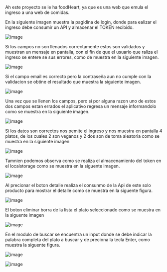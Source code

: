 Ah este proyecto se le ha foodHeart, ya que es una web que emula el ingreso a una web de comidas.


En la siguiente imagen muestra la pagidina de login, donde para ealizar el ingreso debe consumir un API y almacenar el TOKEN recibido. 

![image](https://user-images.githubusercontent.com/27816405/176963666-19db9b1d-772c-4389-945e-f056140e3bcf.png)


Si los campos no son llenados correctamente estos son validados y muestran un mensaje en pantalla, con el fin de que el usuario que raliza el ingreso se entere se sus errores, como de muestra en la siguiente imagen.

![image](https://user-images.githubusercontent.com/27816405/176964396-fbaf860c-a9ee-4095-97a4-55964d5e432d.png)


Si el campo email es correcto pero la contraseña aun no cumple con la validacion se obtine el resultado que muestra la siguiente imagen.

![image](https://user-images.githubusercontent.com/27816405/176964570-55882326-6c4f-49c7-8f06-7f697e45bc9b.png)


Una vez que se llenen los campos, pero si por alguna razon uno de estos dos campos estan errados el aplicativo regresa un mensaje informandolo como se muestra en la siguiente imagen.

![image](https://user-images.githubusercontent.com/27816405/176964732-6108f681-e07b-40f5-b2bb-5a2934b32e2b.png)

Si los datos son correctos nos pemite el ingreso y nos muestra en pantalla 4 platos, de los cuales 2 son veganos y 2 dos son de toma aleatoria como se muestra en la siguiente imagen

![image](https://user-images.githubusercontent.com/27816405/176965119-02104f1b-c376-43a3-8125-53fe8084838b.png)

Tamnien podemos observa como se realiza el almacenamiento del token en el localstorage como se muestra en la siguente imagen.

![image](https://user-images.githubusercontent.com/27816405/176965227-ce908bae-61ca-4708-86f1-79fc71184044.png)


Al precionar el boton detalle realiza el consunmo de la Api de este solo producto para mostrar el detalle como se muestra en la siguente figura.

![image](https://user-images.githubusercontent.com/27816405/177005292-9ac1fd55-8a54-43f4-9bab-49b4de0d1f7e.png)

El boton eliminar borra de la lista el plato seleccionado como se muestra en la siguente imagen

![image](https://user-images.githubusercontent.com/27816405/177005369-204487a2-331d-483a-9ca0-c42fa4205b18.png)


En el modulo de buscar se encuentra un input donde se debe indicar la palabra completa del plato a buscar y de preciona la tecla Enter, como muestra la siguente figura.

![image](https://user-images.githubusercontent.com/27816405/177005420-51cb9c0f-1ada-42c9-9760-2f64465f3857.png)

![image](https://user-images.githubusercontent.com/27816405/177005437-373eb4ca-2613-4de9-8cf1-5b92860b72e2.png)







